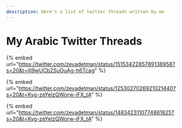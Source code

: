 ```yaml
---
description: Here's a list of twitter threads written by me
---
```


# My Arabic Twitter Threads

{% embed url="https://twitter.com/zeyadetman/status/1515342285789138958?s=20&t=jIl9wUCb2SuOuAg-h6Tcag" %}

{% embed url="https://twitter.com/zeyadetman/status/1253027026921021440?s=20&t=Kyg-zeYelzQWorw-iFX_tA" %}

{% embed url="https://twitter.com/zeyadetman/status/1483423110774861825?s=20&t=Kyg-zeYelzQWorw-iFX_tA" %}

